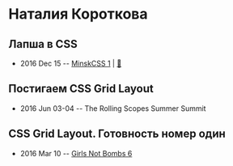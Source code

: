 # Наталия Короткова

## Лапша в CSS
- 2016 Dec 15 -- [MinskCSS 1](https://www.youtube.com/watch?v=iTEYz90Sjmk)  | [:notebook:](http://slides.com/nataliyakaratkova/noodles-in-css/#/)  
## Постигаем CSS Grid Layout
- 2016 Jun 03-04 -- The Rolling Scopes Summer Summit    
## CSS Grid Layout. Готовность номер один
- 2016 Mar 10 -- [Girls Not Bombs 6](https://www.youtube.com/watch?v=Mff-bwBDxWM)    
